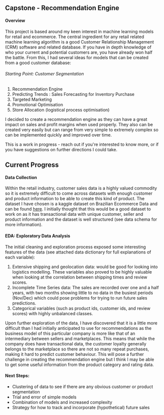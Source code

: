 ## Capstone - Recommendation Engine

#### Overview

  This project is based around my keen interest in machine learning models for retail and ecommerce. The central ingredient for any retail related machine learning algorithm is a good Customer Relationship Management (CRM) software and related database. If you have in depth knowledge of who your current and potential customers are, you have already won half the battle.
From this, I had several ideas for models that can be created from a good customer database:

###### Starting Point: Customer Segmentation

1. Recommendation Engine
2. Predicting Trends : Sales Forecasting for Inventory Purchase
3. Targeted Marketing
4. Promotional Optimisation
5. Store Allocation (logistical process optimisation)

  I decided to create a recommendation engine as they can have a great impact on sales and profit margins when used properly. They also can be created very easily but can range from very simple to extremely complex so can be implemented quickly and improved over time.

  This is a work in progress - reach out if you're interested to know more, or if you have suggestions on further directions I could take.

## Current Progress

#### Data Collection

  Within the retail industry, customer sales data is a highly valued commodity so it is extremely difficult to come across datasets with enough customer and product information to be able to create this kind of product.
  The dataset I have chosen is a kaggle dataset on Brazilian Ecommerce Data and can be found [here](https://www.kaggle.com/olistbr/brazilian-ecommerce).
  I initially thought that this would be a good dataset to work on as it has transactional data with unique customer, seller and product information and the dataset is well structured (see data schema for more information).
 
#### EDA: Exploratory Data Analysis
  The initial cleaning and exploration process exposed some interesting features of the data (see attached data dictionary for full explanations of each variable):
  1. Extensive shipping and geolocation data: would be good for looking into logistics modelling. These variables also proved to be highly valuable when looking at the correlation between shipping times and review scores. 
  2. Incomplete Time Series data: The sales are recorded over one and a half years, with two months showing little to no data in the busiest periods (Nov/Dec) which could pose problems for trying to run future sales predictions.
  3. Categorical variables (such as product ids, customer ids, and review scores) with highly unbalanced classes.
  
  Upon further exploration of the data, I have discovered that it is a little more difficult than I had initially anticipated to use for recommendations as the business model of this particular company is more like that of an intermediary between sellers and marketplaces. This means that while the company does have transactional data, the customer loyalty generally belongs to the marketplace so there are not so many repeat purchases, making it hard to predict customer behaviour. 
  This will pose a further challenge in creating the recommendation engine but I think I may be able to get some useful information from the product category and rating data.
  
#### Next Steps:
* Clustering of data to see if there are any obvious customer or product segmentation
* Trial and error of simple models
* Combination of models and increased complexity
* Strategy for how to track and incorporate (hypothetical) future sales
